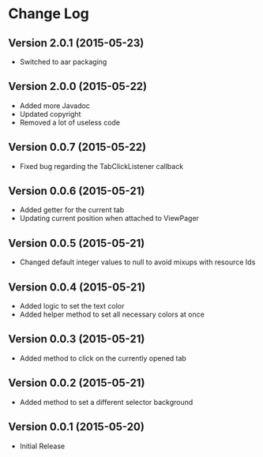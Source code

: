 # Change Log

## Version 2.0.1 (2015-05-23)
* Switched to aar packaging

## Version 2.0.0 (2015-05-22)
* Added more Javadoc
* Updated copyright
* Removed a lot of useless code

## Version 0.0.7 (2015-05-22)
* Fixed bug regarding the TabClickListener callback

## Version 0.0.6 (2015-05-21)
* Added getter for the current tab
* Updating current position when attached to ViewPager

## Version 0.0.5 (2015-05-21)
* Changed default integer values to null to avoid mixups with resource Ids

## Version 0.0.4 (2015-05-21)
* Added logic to set the text color
* Added helper method to set all necessary colors at once

## Version 0.0.3 (2015-05-21)
* Added method to click on the currently opened tab

## Version 0.0.2 (2015-05-21)
* Added method to set a different selector background

## Version 0.0.1 (2015-05-20)
* Initial Release